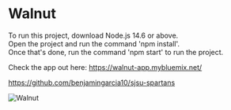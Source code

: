 # Walnut
To run this project, download Node.js 14.6 or above.\
Open the project and run the command 'npm install'.\
Once that's done, run the command 'npm start' to run the project.

Check the app out here: https://walnut-app.mybluemix.net/

https://github.com/benjamingarcia10/sjsu-spartans

![Walnut](https://i.gyazo.com/091a3bec15618f5b909daac535f8f387.png)
